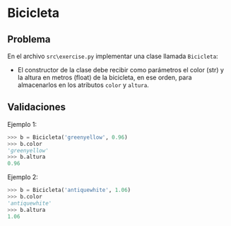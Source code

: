 Bicicleta
================================================

Problema
--------

En el archivo `src\exercise.py` implementar una clase llamada `Bicicleta`:

* El constructor de la clase debe recibir como parámetros el color (str) y la altura en metros (float) de la bicicleta, en ese orden, para almacenarlos en los atributos `color` y `altura`.


Validaciones
------------

Ejemplo 1:
```python
>>> b = Bicicleta('greenyellow', 0.96)
>>> b.color
'greenyellow'
>>> b.altura
0.96
```

Ejemplo 2:
```python
>>> b = Bicicleta('antiquewhite', 1.06) 
>>> b.color
'antiquewhite'
>>> b.altura
1.06
```

